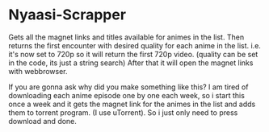 # Nyaasi-Scrapper

Gets all the magnet links and titles available for animes in the list.
Then returns the first encounter with desired quality for each anime in the list. i.e. it's now set to 720p so it will return the first 720p video. (quality can be set in the code, its just a string search)
After that it will open the magnet links with webbrowser.

If you are gonna ask why did you make something like this?
I am tired of downloading each anime episode one by one each week, so i start this once a week and it gets the magnet link for the animes in the list and adds them to torrent program. (I use uTorrent). So i just only need to press download and done.

